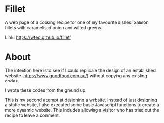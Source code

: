 # Fillet
A web page of a cooking recipe for one of my favourite dishes: Salmon fillets with caramelised onion and wilted greens.

Link: https://wteo.github.io/fillet/ 

# About
The intention here is to see if I could replicate the design of an established website (https://www.goodfood.com.au/) without copying any existing codes.

I wrote these codes from the ground up. 

This is my second attempt at designing a website. Instead of just designing a static website, I also executed some basic Javascript functions to create a more dynamic website. This includes allowing a visitor who has tried out the recipe to leave a comment. 
